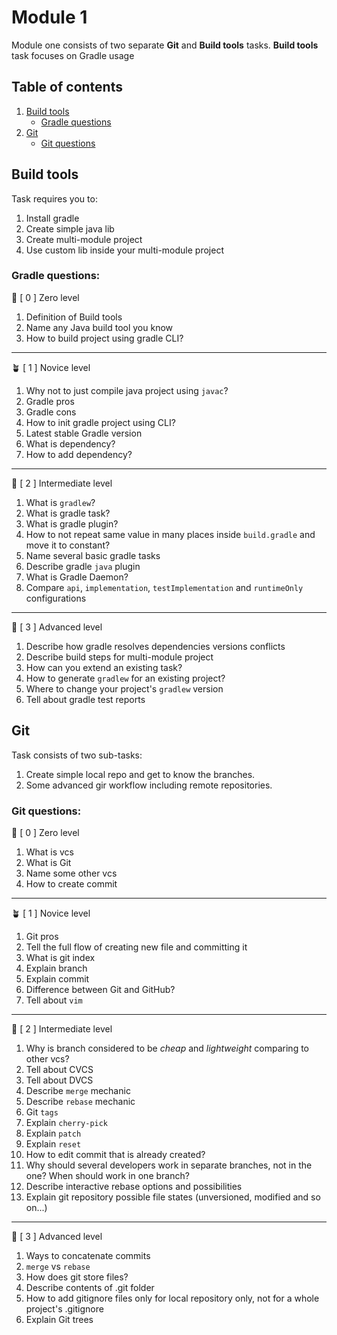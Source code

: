 # Module 1

Module one consists of two separate **Git** and **Build tools** tasks. 
**Build tools** task focuses on Gradle usage

## Table of contents

1. [Build tools](#build-tools)
   - [Gradle questions](#gradle-questions)
2. [Git](#git)
   - [Git questions](#git-questions)

## Build tools

Task requires you to:
1. Install gradle
2. Create simple java lib
3. Create multi-module project
4. Use custom lib inside your multi-module project

### Gradle questions:

🌱 [ 0 ] Zero level

1. Definition of Build tools
2. Name any Java build tool you know
3. How to build project using gradle CLI?

---

🪴 [ 1 ] Novice level

1. Why not to just compile java project using `javac`?
2. Gradle pros
3. Gradle cons
4. How to init gradle project using CLI?
5. Latest stable Gradle version
6. What is dependency?
7. How to add dependency?

----

🌳 [ 2 ] Intermediate level

1. What is `gradlew`?
2. What is gradle task?
3. What is gradle plugin?
4. How to not repeat same value in many places inside `build.gradle`
   and move it to constant?
5. Name several basic gradle tasks
6. Describe gradle `java` plugin
7. What is Gradle Daemon?
8. Compare `api`, `implementation`, `testImplementation` and
   `runtimeOnly` configurations

---

🍁 [ 3 ] Advanced level

1. Describe how gradle resolves dependencies versions conflicts
2. Describe build steps for multi-module project
3. How can you extend an existing task?
4. How to generate `gradlew` for an existing project?
5. Where to change your project's `gradlew` version
6. Tell about gradle test reports

## Git 

Task consists of two sub-tasks:
1. Create simple local repo and get to know the branches.
2. Some advanced gir workflow including remote repositories.

### Git questions:

🌱 [ 0 ] Zero level

1. What is vcs
2. What is Git
3. Name some other vcs
4. How to create commit

---

🪴 [ 1 ] Novice level

1. Git pros
2. Tell the full flow of creating new file and committing it
3. What is git index
4. Explain branch
5. Explain commit
6. Difference between Git and GitHub?
7. Tell about `vim`

----

🌳 [ 2 ] Intermediate level

1. Why is branch considered to be *cheap* and *lightweight* comparing to other vcs?
2. Tell about CVCS
3. Tell about DVCS
4. Describe `merge` mechanic
5. Describe `rebase` mechanic
6. Git `tags`
7. Explain `cherry-pick`
8. Explain `patch`
9. Explain `reset`
10. How to edit commit that is already created?
11. Why should several developers work in separate branches, not in the one? When 
should work in one branch?
12. Describe interactive rebase options and possibilities
13. Explain git repository possible file states (unversioned, modified and so on...)

---

🍁 [ 3 ] Advanced level

1. Ways to concatenate commits
2. `merge` vs `rebase`
3. How does git store files?
4. Describe contents of .git folder
5. How to add gitignore files only for local repository only, not for a whole project's .gitignore
6. Explain Git trees